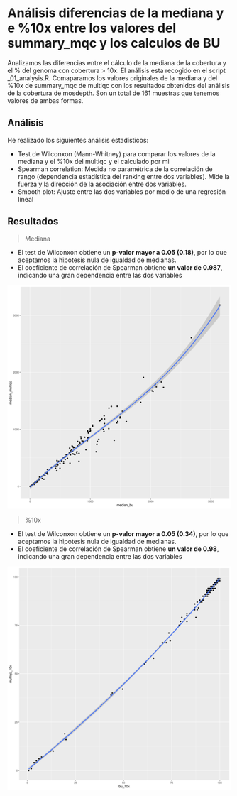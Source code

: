 # Análisis diferencias de la mediana y e %10x entre los valores del summary_mqc y los calculos de BU

Analizamos las diferencias entre el cálculo de la mediana de la cobertura y el % del genoma con cobertura > 10x. El análisis esta recogido en el script _01_analysis.R. Comaparamos los valores originales de la mediana y del %10x de summary_mqc de multiqc con los resultados obtenidos del análisis de la cobertura de mosdepth. Son un total de 161 muestras que tenemos valores de ambas formas.

## Análisis

He realizado los siguientes análisis estadísticos:
- Test de Wilconxon (Mann-Whitney) para comparar los valores de la mediana y el %10x del multiqc y el calculado por mi
- Spearman correlation: Medida no paramétrica de la correlación de rango (dependencia estadística del ranking entre dos variables). Mide la fuerza y la dirección de la asociación entre dos variables.
- Smooth plot: Ajuste entre las dos variables por medio de una regresión lineal

## Resultados

> Mediana

- El test de Wilconxon obtiene un **p-valor mayor a 0.05 (0.18)**, por lo que aceptamos la hipotesis nula de igualdad de medianas.
- El coeficiente de correlación de Spearman obtiene **un valor de 0.987**, indicando una gran dependencia entre las dos variables

![](plots/smooth_median.png)

> %10x

- El test de Wilconxon obtiene un **p-valor mayor a 0.05 (0.34)**, por lo que aceptamos la hipotesis nula de igualdad de medianas.
- El coeficiente de correlación de Spearman obtiene **un valor de 0.98**, indicando una gran dependencia entre las dos variables

![](plots/smooth_10x.png)